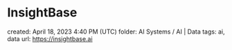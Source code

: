 # InsightBase

created: April 18, 2023 4:40 PM (UTC)
folder: AI Systems / AI | Data
tags: ai, data
url: https://insightbase.ai